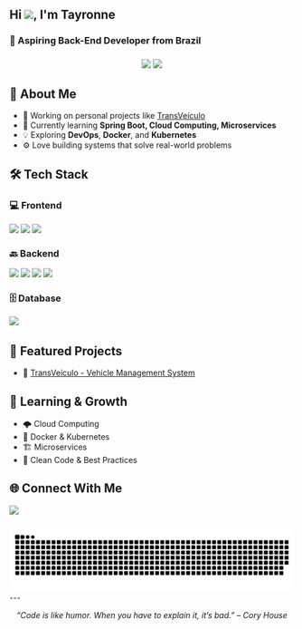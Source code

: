 <h2 align="left">Hi <img src="https://media.giphy.com/media/hvRJCLFzcasrR4ia7z/giphy.gif" width="30px">, I'm Tayronne</h2>
<h3 align="left">🚀 Aspiring Back-End Developer from Brazil</h3>

###

<div align="center">
  <img src="https://github-readme-stats.vercel.app/api?username=TayronSilva&show_icons=true&theme=dracula&count_private=true&include_all_commits=true&hide_border=false" height="180"/>
  <img src="https://github-readme-stats.vercel.app/api/top-langs/?username=TayronSilva&layout=compact&langs_count=6&theme=dracula&hide_border=false" height="180"/>
</div>

###

## 🧠 About Me
- 🔭 Working on personal projects like [TransVeículo](https://github.com/TayronSilva/TransVeiculos)
- 🌱 Currently learning **Spring Boot, Cloud Computing, Microservices**
- 💡 Exploring **DevOps**, **Docker**, and **Kubernetes**
- ⚙️ Love building systems that solve real-world problems

###

## 🛠️ Tech Stack

### 💻 Frontend
<img src="https://cdn.jsdelivr.net/gh/devicons/devicon/icons/html5/html5-original.svg" height="40"/>
<img src="https://cdn.jsdelivr.net/gh/devicons/devicon/icons/css3/css3-original.svg" height="40"/>
<img src="https://cdn.jsdelivr.net/gh/devicons/devicon/icons/javascript/javascript-original.svg" height="40"/>

### 🔙 Backend
<img src="https://cdn.jsdelivr.net/gh/devicons/devicon/icons/java/java-original.svg" height="40"/>
<img src="https://cdn.jsdelivr.net/gh/devicons/devicon/icons/spring/spring-original.svg" height="40"/>
<img src="https://cdn.jsdelivr.net/gh/devicons/devicon/icons/php/php-original.svg" height="40"/>
<img src="https://cdn.jsdelivr.net/gh/devicons/devicon/icons/python/python-original.svg" height="40"/>

### 🗄️ Database
<img src="https://cdn.jsdelivr.net/gh/devicons/devicon/icons/mysql/mysql-original.svg" height="40"/>

###

## 🚀 Featured Projects
- 🔗 [TransVeículo - Vehicle Management System](https://github.com/TayronSilva/TransVeiculos)

###

## 🌱 Learning & Growth
- 🌩️ Cloud Computing
- 🐳 Docker & Kubernetes
- 🏗️ Microservices
- 🔐 Clean Code & Best Practices

###

## 🌐 Connect With Me
<p align="left">
  <a href="https://www.linkedin.com/in/tayronne-silva/" target="_blank">
    <img src="https://raw.githubusercontent.com/maurodesouza/profile-readme-generator/master/src/assets/icons/social/linkedin/default.svg" width="40"/>
  </a>
</p>

###

<div align="left">
  <img src="https://github.com/1999AZZAR/1999AZZAR/blob/readme/resources/grid-snake.svg" alt="snake">
</div>
---

<p align="center">
  <i>“Code is like humor. When you have to explain it, it’s bad.” – Cory House</i>
</p>
